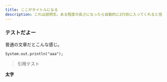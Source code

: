 ```yaml
---
title: ここがタイトルになる
description: これは説明文。ある程度の長さになったら自動的に2行目に入ってくれると信じてこれを書いています。お願いしますよ
---
```


### テストだよー

普通の文章だとこんな感じ。

```
System.out.println("aaa");
```

> 引用テスト

**太字**

